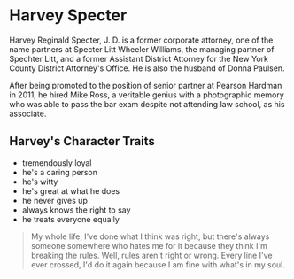 # Harvey Specter

Harvey Reginald Specter, J. D. is a former corporate attorney, one of the name partners at Specter Litt Wheeler Williams, the managing partner of Spechter Litt, and a former Assistant District Attorney for the New York County District Attorney's Office. He is also the husband of Donna Paulsen.

After being promoted to the position of senior partner at Pearson Hardman in 2011, he hired Mike Ross, a veritable genius with a photographic memory who was able to pass the bar exam despite not attending law school, as his associate.

## Harvey's Character Traits

* tremendously loyal
* he's a caring person
* he's witty
* he's great at what he does
* he never gives up
* always knows the right to say
* he treats everyone equally


>My whole life, I've done what I think was right, but there's always someone somewhere who hates me for it because they think I'm breaking the rules. Well, rules aren't right or wrong. Every line I've ever crossed, I'd do it again because I am fine with what's in my soul.





